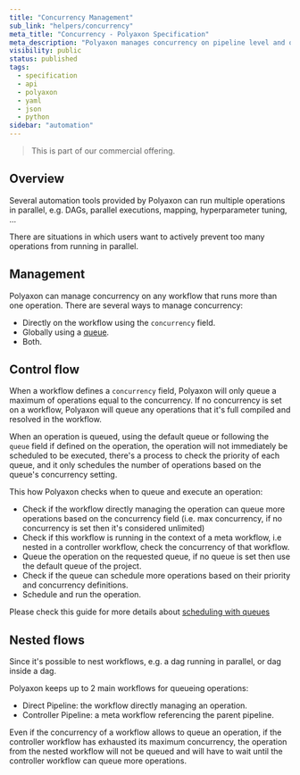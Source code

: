 ```yaml
---
title: "Concurrency Management"
sub_link: "helpers/concurrency"
meta_title: "Concurrency - Polyaxon Specification"
meta_description: "Polyaxon manages concurrency on pipeline level and on queue level."
visibility: public
status: published
tags:
  - specification
  - api
  - polyaxon
  - yaml
  - json
  - python
sidebar: "automation"
---
```


<blockquote class="commercial">This is part of our commercial offering.</blockquote>

## Overview

Several automation tools provided by Polyaxon can run multiple operations in parallel,
e.g. DAGs, parallel executions, mapping, hyperparameter tuning, ...

There are situations in which users want to actively prevent too many operations
from running in parallel.

## Management

Polyaxon can manage concurrency on any workflow that runs more than one operation.
There are several ways to manage concurrency:

 * Directly on the workflow using the `concurrency` field.
 * Globally using a [queue](/docs/core/scheduling-strategies/queue-routing/).
 * Both.

## Control flow

When a workflow defines a `concurrency` field, Polyaxon will only queue a maximum of operations equal to the concurrency.
If no concurrency is set on a workflow, Polyaxon will queue any operations that it's full compiled and resolved in the workflow.

When an operation is queued, using the default queue or following the `queue` field if defined on the operation,
the operation will not immediately be scheduled to be executed, there's a process to check the priority of each queue,
and it only schedules the number of operations based on the queue's concurrency setting.

This how Polyaxon checks when to queue and execute an operation:

 * Check if the workflow directly managing the operation can queue more operations based on the concurrency field
    (i.e. max concurrency, if no concurrency is set then it's considered unlimited)
 * Check if this workflow is running in the context of a meta workflow, i.e nested in a controller workflow, check the concurrency of that workflow.
 * Queue the operation on the requested queue, if no queue is set then use the default queue of the project.
 * Check if the queue can schedule more operations based on their priority and concurrency definitions.
 * Schedule and run the operation.

Please check this guide for more details about [scheduling with queues](/docs/core/scheduling-strategies/queue-routing/)

## Nested flows

Since it's possible to nest workflows, e.g. a dag running in parallel, or dag inside a dag.

Polyaxon keeps up to 2 main workflows for queueing operations:
 * Direct Pipeline: the workflow directly managing an operation.
 * Controller Pipeline: a meta workflow referencing the parent pipeline.

Even if the concurrency of a workflow allows to queue an operation,
if the controller workflow has exhausted its maximum concurrency,
the operation from the nested workflow will not be queued and will have to wait until
the controller workflow can queue more operations.
